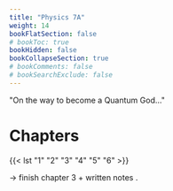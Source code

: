 ```yaml
---
title: "Physics 7A"
weight: 14
bookFlatSection: false
# bookToc: true
bookHidden: false
bookCollapseSection: true
# bookComments: false
# bookSearchExclude: false
---
```

"On the way to become a Quantum God..."

# Chapters

{{< lst "1" "2" "3" "4" "5" "6" >}}

&rarr; finish chapter 3 + written notes . 